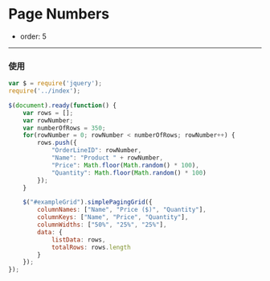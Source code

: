# Page Numbers

- order: 5

---

<link href="http://ue.17173cdn.com/a/lib/gallery/bootstrap/3.0.0/bootstrap.css" rel="stylesheet">
<link rel="stylesheet" type="text/css" href="../src/bootstrap3-grid.css">


### 使用

<div id="exampleGrid"></div>

````javascript
var $ = require('jquery');
require('../index');

$(document).ready(function() {
    var rows = [];
    var rowNumber;
    var numberOfRows = 350;
    for(rowNumber = 0; rowNumber < numberOfRows; rowNumber++) {
        rows.push({
            "OrderLineID": rowNumber,
            "Name": "Product " + rowNumber,
            "Price": Math.floor(Math.random() * 100),
            "Quantity": Math.floor(Math.random() * 100)
        });
    }

    $("#exampleGrid").simplePagingGrid({
        columnNames: ["Name", "Price ($)", "Quantity"],
        columnKeys: ["Name", "Price", "Quantity"],
        columnWidths: ["50%", "25%", "25%"],
        data: {
            listData: rows,
            totalRows: rows.length
        }
    });
});
````
